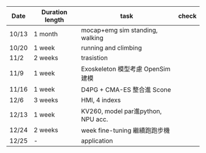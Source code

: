 
| Date  | Duration length | task                              | check |
| ----- | --------------- | --------------------------------- | ----- |
| 10/13 | 1 month         | mocap+emg sim standing, walking   |       |
| 10/20 | 1 week          | running and climbing              |       |
| 11/2  | 2 weeks         | trasistion                        |       |
| 11/9  | 1 week          | Exoskeleton 模型考慮 OpenSim 建模       |       |
| 11/16 | 1 week          | D4PG + CMA-ES 整合進 Scone           |       |
| 12/6  | 3 weeks         | HMI, 4 indexs                     |       |
| 12/13 | 1 week          | KV260, model par進python, NPU acc. |       |
| 12/24 | 2 weeks         | week fine-tuning 繼續跑跑步機           |       |
| 12/25 | -               | application                       |       |
